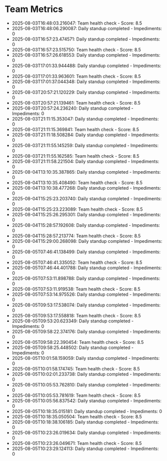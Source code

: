 # Team Metrics

- 2025-08-03T16:48:03.216047: Team health check - Score: 8.5
- 2025-08-03T16:48:06.290087: Daily standup completed - Impediments: 0
- 2025-08-03T16:57:23.474571: Daily standup completed - Impediments: 0
- 2025-08-03T16:57:23.515750: Team health check - Score: 8.5
- 2025-08-03T16:57:26.618553: Daily standup completed - Impediments: 0
- 2025-08-03T17:01:33.944488: Daily standup completed - Impediments: 0
- 2025-08-03T17:01:33.963601: Team health check - Score: 8.5
- 2025-08-03T17:01:37.044348: Daily standup completed - Impediments: 0
- 2025-08-03T20:57:21.120229: Daily standup completed - Impediments: 0
- 2025-08-03T20:57:21.139461: Team health check - Score: 8.5
- 2025-08-03T20:57:24.236240: Daily standup completed - Impediments: 0
- 2025-08-03T21:11:15.353047: Daily standup completed - Impediments: 0
- 2025-08-03T21:11:15.369841: Team health check - Score: 8.5
- 2025-08-03T21:11:18.508284: Daily standup completed - Impediments: 0
- 2025-08-03T21:11:55.145259: Daily standup completed - Impediments: 0
- 2025-08-03T21:11:55.162585: Team health check - Score: 8.5
- 2025-08-03T21:11:58.221504: Daily standup completed - Impediments: 0
- 2025-08-04T13:10:35.387865: Daily standup completed - Impediments: 0
- 2025-08-04T13:10:35.408490: Team health check - Score: 8.5
- 2025-08-04T13:10:38.477268: Daily standup completed - Impediments: 0
- 2025-08-04T15:25:23.203740: Daily standup completed - Impediments: 0
- 2025-08-04T15:25:23.223089: Team health check - Score: 8.5
- 2025-08-04T15:25:26.295301: Daily standup completed - Impediments: 0
- 2025-08-04T15:28:57.192608: Daily standup completed - Impediments: 0
- 2025-08-04T15:28:57.213774: Team health check - Score: 8.5
- 2025-08-04T15:29:00.268098: Daily standup completed - Impediments: 0
- 2025-08-05T07:46:41.138499: Daily standup completed - Impediments: 0
- 2025-08-05T07:46:41.335052: Team health check - Score: 8.5
- 2025-08-05T07:46:44.401788: Daily standup completed - Impediments: 0
- 2025-08-05T07:53:11.898788: Daily standup completed - Impediments: 0
- 2025-08-05T07:53:11.919538: Team health check - Score: 8.5
- 2025-08-05T07:53:14.975526: Daily standup completed - Impediments: 0
- 2025-08-05T09:53:17.538074: Daily standup completed - Impediments: 0
- 2025-08-05T09:53:17.558818: Team health check - Score: 8.5
- 2025-08-05T09:53:20.623349: Daily standup completed - Impediments: 0
- 2025-08-05T09:58:22.374176: Daily standup completed - Impediments: 0
- 2025-08-05T09:58:22.390454: Team health check - Score: 8.5
- 2025-08-05T09:58:25.448502: Daily standup completed - Impediments: 0
- 2025-08-05T10:01:58.159059: Daily standup completed - Impediments: 0
- 2025-08-05T10:01:58.174745: Team health check - Score: 8.5
- 2025-08-05T10:02:01.233738: Daily standup completed - Impediments: 0
- 2025-08-05T10:05:53.762810: Daily standup completed - Impediments: 0
- 2025-08-05T10:05:53.781619: Team health check - Score: 8.5
- 2025-08-05T10:05:56.837542: Daily standup completed - Impediments: 0
- 2025-08-05T10:18:35.015181: Daily standup completed - Impediments: 0
- 2025-08-05T10:18:35.050504: Team health check - Score: 8.5
- 2025-08-05T10:18:38.106185: Daily standup completed - Impediments: 0
- 2025-08-05T10:23:26.019634: Daily standup completed - Impediments: 0
- 2025-08-05T10:23:26.049671: Team health check - Score: 8.5
- 2025-08-05T10:23:29.124113: Daily standup completed - Impediments: 0
